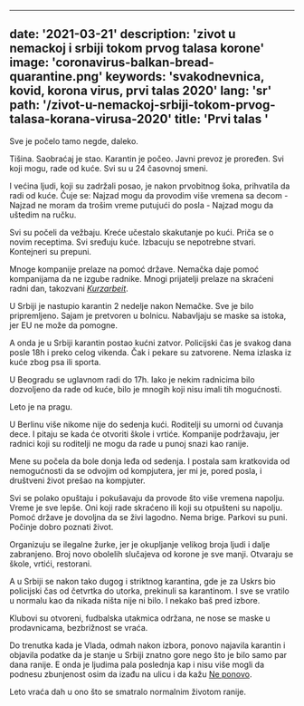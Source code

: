 ---
date: '2021-03-21'
description: 'zivot u nemackoj i srbiji tokom prvog talasa korone'
image: 'coronavirus-balkan-bread-quarantine.png'
keywords: 'svakodnevnica, kovid, korona virus, prvi talas 2020'
lang: 'sr'
path: '/zivot-u-nemackoj-srbiji-tokom-prvog-talasa-korana-virusa-2020'
title: 'Prvi talas '
------

Sve je počelo tamo negde, daleko.

Tišina. Saobraćaj je stao. Karantin je počeo. Javni prevoz je proređen. Svi koji mogu, rade od kuće. Svi su u 24 časovnoj smeni.

I većina ljudi, koji su zadržali posao, je nakon prvobitnog šoka, prihvatila da radi od kuće. Čuje se: Najzad mogu da provodim više vremena sa decom - Najzad ne moram da trošim vreme putujući do posla - Najzad mogu da uštedim na ručku.

Svi su počeli da vežbaju. Kreće učestalo skakutanje po kući. Priča se o novim receptima. Svi sređuju kuće. Izbacuju se nepotrebne stvari. Kontejneri su prepuni.

Mnoge kompanije prelaze na pomoć države. Nemačka daje pomoć kompanijama da ne izgube radnike. Mnogi prijatelji prelaze na skraćeni radni dan, takozvani <a href="https://nemackikutak.com/kako-nemacka-stiti-radna-mesta-u-vreme-krize-kurzarbeit/" rel="noreferer noopener" target="_blank"><i>Kurzarbeit</i></a>.

U Srbiji je nastupio karantin 2 nedelje nakon Nemačke. Sve je bilo pripremljeno. Sajam je pretvoren u bolnicu. Nabavljaju se maske sa istoka, jer EU ne može da pomogne.

A onda je u Srbiji karantin postao kućni zatvor. Policijski čas je svakog dana posle 18h i preko celog vikenda. Čak i pekare su zatvorene. Nema izlaska iz kuće zbog psa ili sporta.

U Beogradu se uglavnom radi do 17h. Iako je nekim radnicima bilo dozvoljeno da rade od kuće, bilo je mnogih koji nisu imali tih mogućnosti.

Leto je na pragu.

U Berlinu više nikome nije do sedenja kući. Roditelji su umorni od čuvanja dece. I pitaju se kada će otvoriti škole i vrtiće. Kompanije podržavaju, jer radnici koji su roditelji ne mogu da rade u punoj snazi kao ranije.

Mene su počela da bole donja leđa od sedenja. I postala sam kratkovida od nemogućnosti da se odvojim od kompjutera, jer mi je, pored posla, i društveni život prešao na kompjuter.

Svi se polako opuštaju i pokušavaju da provode što više vremena napolju. Vreme je sve lepše.
Oni koji rade skraćeno ili koji su otpušteni su napolju. Pomoć države je dovoljna da se živi lagodno. Nema brige. Parkovi su puni. Počinje dobro poznati život.

Organizuju se ilegalne žurke, jer je okupljanje velikog broja ljudi i dalje zabranjeno. Broj novo obolelih slučajeva od korone je sve manji. Otvaraju se škole, vrtići, restorani.

A u Srbiji se nakon tako dugog i striktnog karantina, gde je za Uskrs bio policijski čas od četvrtka do utorka, prekinuli sa karantinom. I sve se vratilo u normalu kao da nikada ništa nije ni bilo. I nekako baš pred izbore.

Klubovi su otvoreni, fudbalska utakmica održana, ne nose se maske u prodavnicama, bezbrižnost se vraća.

Do trenutka kada je Vlada, odmah nakon izbora, ponovo najavila karantin i objavila podatke da je stanje u Srbiji znatno gore nego što je bilo samo par dana ranije. E onda je ljudima pala poslednja kap i nisu više mogli da podnesu zbunjenost osim da izađu na ulicu i da kažu <a href="https://www.bbc.com/news/world-europe-53332225" rel="noreferer noopener" target="_blank">Ne ponovo</a>.

Leto vraća dah u ono što se smatralo normalnim životom ranije.
